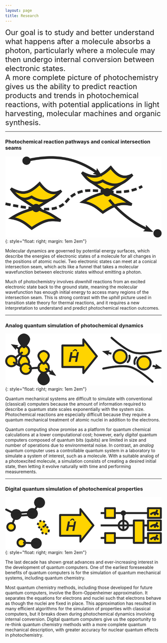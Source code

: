 ```yaml
---
layout: page
title: Research
---
```


<font size="5">
Our goal is to study and better understand what happens after a molecule
absorbs a photon, particularly where a molecule may then undergo internal
conversion between electronic states.
<br/>
A more complete picture of
photochemistry gives us the ability to predict reaction products and trends
in photochemical reactions, with potential applications in light harvesting,
molecular machines and organic synthesis.
</font>


---

### Photochemical reaction pathways and conical intersection seams

![Reaction pathway passing through a conical intersecion on a seam](/images/conical_seam.svg)
{: style="float: right; margin: 1em 2em"}

Molecular dynamics are governed by potential energy surfaces, which describe
the energies of electronic states of a molecule for all changes in the
positions of atomic nuclei. Two electronic states can meet at a conical
intersection seam, which acts like a funnel that takes a molecular wavefunction
between electronic states without emitting a photon.

Much of photochemistry
involves *downhill* reactions from an excited electronic state back to the
ground state, meaning the molecular wavefunction has enough initial energy
to access many regions of the intersection seam. This is strong contrast with
the *uphill* picture used in transition state theory for thermal reactions,
and it requires a new interpretation to understand and predict photochemical
reaction outcomes.


---

### Analog quantum simulation of photochemical dynamics

![A small organic molecule being mapped onto an analog quantum computer](/images/analog_sim.svg)
{: style="float: right; margin: 1em 2em"}

Quantum mechanical systems are difficult to simulate with conventional
(classical) computers because the amount of information required to describe
a quantum state scales exponentially with the system size. Photochemical
reactions are especially difficult because they require a quantum mechanical
treatment of atomic nuclei in addition to the electrons.

Quantum computing show promise as a platform for quantum chemical calculations
at a lower computational cost; however, early *digital* quantum computers
composed of quantum bits (qubits) are limited in
size and number of operations due to environmental noise. In contrast,
an *analog* quantum computer uses a controllable quantum system in a laboratory
to simulate a system of interest, such as a molecule. With a suitable analog
of a photoexcited molecule, a simulation consists of creating a desired initial
state, then letting it evolve naturally with time and performing measurements.


---

### Digital quantum simulation of photochemical properties

![A hydrogen transfer reaction being mapped onto a digital quantum computer](/images/digital_sim.svg)
{: style="float: right; margin: 1em 2em"}

The last decade has shown great advances and ever-increasing interest in
the development of quantum computers. One of the earliest foreseeable benefits
of quantum computers is for the simulation of quantum mechanical systems,
including quantum chemistry.

Most quantum chemistry methods, including those developed for future quantum
computers, involve the Born-Oppenheimer approximation. It separates the
equations for electrons and nuclei such that electrons behave as though the
nuclei are fixed in place. This approximation has resulted in many efficient
algorithms for the simulation of properties with classical computers, but it
breaks down during photochemical dynamics involving internal conversion.
Digital quantum computers give us the opportunity to re-think quantum chemistry
methods with a more complete quantum mechanical description, with greater
accuracy for nuclear quantum effects in photochemistry.
